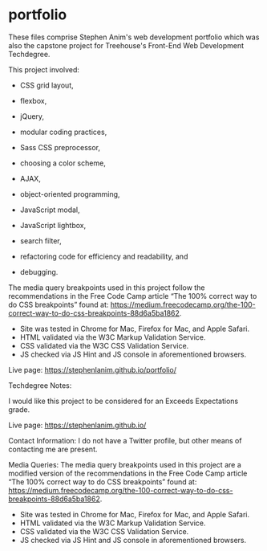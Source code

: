 # portfolio
These files comprise Stephen Anim's web development portfolio which was also the capstone project for Treehouse's Front-End Web Development Techdegree.

This project involved:
- CSS grid layout,
- flexbox,
- jQuery,
- modular coding practices,
- Sass CSS preprocessor,
- choosing a color scheme,

- AJAX,
- object-oriented programming,
- JavaScript modal,
- JavaScript lightbox,
- search filter,
- refactoring code for efficiency and readability, and
- debugging.

The media query breakpoints used in this project follow the recommendations in the Free Code Camp article “The 100% correct way to do CSS breakpoints” found at: https://medium.freecodecamp.org/the-100-correct-way-to-do-css-breakpoints-88d6a5ba1862.

- Site was tested in Chrome for Mac, Firefox for Mac, and Apple Safari.
- HTML validated via the W3C Markup Validation Service.
- CSS validated via the W3C CSS Validation Service.
- JS checked via JS Hint and JS console in aforementioned browsers.

Live page: https://stephenlanim.github.io/portfolio/

Techdegree Notes:

I would like this project to be considered for an Exceeds Expectations grade.

Live page: https://stephenlanim.github.io/

Contact Information: I do not have a Twitter profile, but other means of contacting me are present.

Media Queries: The media query breakpoints used in this project are a modified version of the recommendations in the Free Code Camp article “The 100% correct way to do CSS breakpoints” found at: https://medium.freecodecamp.org/the-100-correct-way-to-do-css-breakpoints-88d6a5ba1862.

- Site was tested in Chrome for Mac, Firefox for Mac, and Apple Safari.
- HTML validated via the W3C Markup Validation Service.
- CSS validated via the W3C CSS Validation Service.
- JS checked via JS Hint and JS console in aforementioned browsers.
